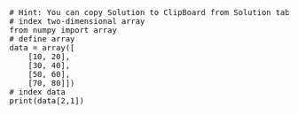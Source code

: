 <pre class="file" data-target="clipboard">
# Hint: You can copy Solution to ClipBoard from Solution tab
# index two-dimensional array
from numpy import array
# define array
data = array([
	[10, 20],
	[30, 40],
	[50, 60],
    [70, 80]])
# index data
print(data[2,1])
</pre>

